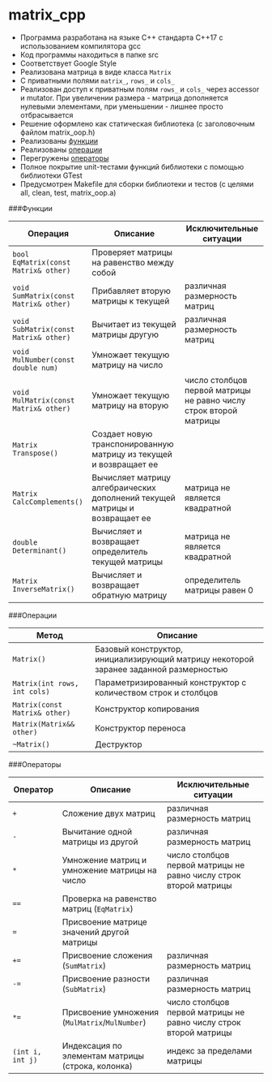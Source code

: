 # matrix_cpp

- Программа разработана на языке C++ стандарта C++17 с использованием компилятора gcc
- Код программы находиться в папке src
- Соответствует Google Style
- Реализована матрица в виде класса `Matrix`
- С приватными полями `matrix_`, `rows_` и `cols_`
- Реализован доступ к приватным полям `rows_` и `cols_` через accessor и mutator. При увеличении размера - матрица дополняется нулевыми элементами, при уменьшении - лишнее просто отбрасывается
- Решение оформлено как статическая библиотека (с заголовочным файлом matrix_oop.h)
- Реализованы [функции](#Функции)
- Реализованы [операции](#Операции)
- Перегружены [операторы](#Операторы)
- Полное покрытие unit-тестами функций библиотеки c помощью библиотеки GTest
- Предусмотрен Makefile для сборки библиотеки и тестов (с целями all, clean, test, matrix_oop.a)


###Функции

| Операция    | Описание   | Исключительные ситуации |
| ----------- | ----------- | ----------- |
| `bool EqMatrix(const Matrix& other)` | Проверяет матрицы на равенство между собой |  |
| `void SumMatrix(const Matrix& other)` | Прибавляет вторую матрицы к текущей | различная размерность матриц |
| `void SubMatrix(const Matrix& other)` | Вычитает из текущей матрицы другую | различная размерность матриц |
| `void MulNumber(const double num)` | Умножает текущую матрицу на число |  |
| `void MulMatrix(const Matrix& other)` | Умножает текущую матрицу на вторую | число столбцов первой матрицы не равно числу строк второй матрицы |
| `Matrix Transpose()` | Создает новую транспонированную матрицу из текущей и возвращает ее |  |
| `Matrix CalcComplements()` | Вычисляет матрицу алгебраических дополнений текущей матрицы и возвращает ее | матрица не является квадратной |
| `double Determinant()` | Вычисляет и возвращает определитель текущей матрицы | матрица не является квадратной |
| `Matrix InverseMatrix()` | Вычисляет и возвращает обратную матрицу | определитель матрицы равен 0 |

###Операции

| Метод    | Описание   |
| ----------- | ----------- |
| `Matrix()` | Базовый конструктор, инициализирующий матрицу некоторой заранее заданной размерностью |  
| `Matrix(int rows, int cols)` | Параметризированный конструктор с количеством строк и столбцов | 
| `Matrix(const Matrix& other)` | Конструктор копирования |
| `Matrix(Matrix&& other)` | Конструктор переноса |
| `~Matrix()` | Деструктор |

###Операторы

| Оператор    | Описание   | Исключительные ситуации |
| ----------- | ----------- | ----------- |
| `+`      | Сложение двух матриц  | различная размерность матриц |
| `-`   | Вычитание одной матрицы из другой | различная размерность матриц |
| `*`  | Умножение матриц и умножение матрицы на число | число столбцов первой матрицы не равно числу строк второй матрицы |
| `==`  | Проверка на равенство матриц (`EqMatrix`) | |
| `=`  | Присвоение матрице значений другой матрицы | |
| `+=`  | Присвоение сложения (`SumMatrix`)   | различная размерность матриц |
| `-=`  | Присвоение разности (`SubMatrix`) | различная размерность матриц |
| `*=`  | Присвоение умножения (`MulMatrix`/`MulNumber`) | число столбцов первой матрицы не равно числу строк второй матрицы |
| `(int i, int j)`  | Индексация по элементам матрицы (строка, колонка) | индекс за пределами матрицы |
